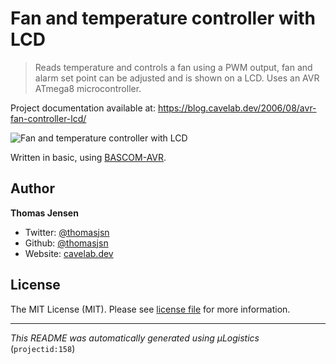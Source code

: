 # Fan and temperature controller with LCD

> Reads temperature and controls a fan using a PWM output, fan and alarm set point can be adjusted and is shown on a LCD. Uses an AVR ATmega8 microcontroller.

Project documentation available at: https://blog.cavelab.dev/2006/08/avr-fan-controller-lcd/

![Fan and temperature controller with LCD](https://i.logistics.cavelab.net/large/413.jpeg)

Written in basic, using [BASCOM-AVR](http://www.mcselec.com/).

## Author
**Thomas Jensen**
* Twitter: [@thomasjsn](https://twitter.com/thomasjsn)
* Github: [@thomasjsn](https://github.com/thomasjsn)
* Website: [cavelab.dev](https://cavelab.dev)

## License
The MIT License (MIT). Please see [license file](LICENSE.txt) for more information.

---
_This README was automatically generated using µLogistics_ (`projectid:158`)
